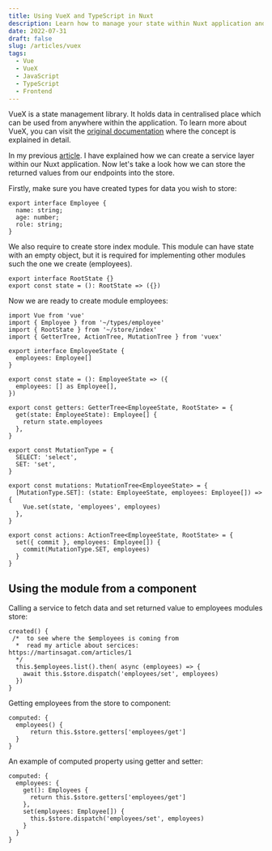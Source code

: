 ```yaml
---
title: Using VueX and TypeScript in Nuxt
description: Learn how to manage your state within Nuxt application and write your state modules using typescript.
date: 2022-07-31
draft: false
slug: /articles/vuex
tags:
  - Vue
  - VueX
  - JavaScript
  - TypeScript
  - Frontend
---
```


VueX is a state management library. It holds data in centralised place which can be used from anywhere within the application. To learn more about VueX, you can visit the [original documentation](https://vuex.vuejs.org) where the concept is explained in detail.

In my previous [article](/articles/1). I have explained how we can create a service layer within our Nuxt application. Now let's take a look how we can store the returned values from our endpoints into the store.

Firstly, make sure you have created types for data you wish to store:

```js{1}[types/employee.ts]
export interface Employee {
  name: string;
  age: number;
  role: string;
}
```

We also require to create store index module. This module can have state with an empty object, but it is required for implementing other modules such the one we create (employees).

```js{1}[store/index.ts]
export interface RootState {}
export const state = (): RootState => ({})
```

Now we are ready to create module employees:

```js{1}[store/employees.ts]
import Vue from 'vue'
import { Employee } from '~/types/employee'
import { RootState } from '~/store/index'
import { GetterTree, ActionTree, MutationTree } from 'vuex'

export interface EmployeeState {
  employees: Employee[]
}

export const state = (): EmployeeState => ({
  employees: [] as Employee[],
})

export const getters: GetterTree<EmployeeState, RootState> = {
  get(state: EmployeeState): Employee[] {
    return state.employees
  },
}

export const MutationType = {
  SELECT: 'select',
  SET: 'set',
}

export const mutations: MutationTree<EmployeeState> = {
  [MutationType.SET]: (state: EmployeeState, employees: Employee[]) => {
    Vue.set(state, 'employees', employees)
  },
}

export const actions: ActionTree<EmployeeState, RootState> = {
  set({ commit }, employees: Employee[]) {
    commit(MutationType.SET, employees)
  }
}
```

## Using the module from a component

Calling a service to fetch data and set returned value to employees modules store:

```js{1}[pages/employees/index.ts]
created() {
 /*  to see where the $employees is coming from
  *  read my article about sercices: https://martinsagat.com/articles/1
  */
  this.$employees.list().then( async (employees) => {
    await this.$store.dispatch('employees/set', employees)
  })
}
```

Getting employees from the store to component:

```js{1}[pages/employees/index.ts]
computed: {
  employees() {
      return this.$store.getters['employees/get']
  }
}
```

An example of computed property using getter and setter:

```js{1}[store/index.ts]
computed: {
  employees: {
    get(): Employees {
      return this.$store.getters['employees/get']
    },
    set(employees: Employee[]) {
      this.$store.dispatch('employees/set', employees)
    }
  }
}
```
